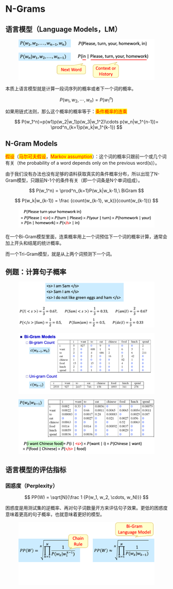 # N-Grams

## 语言模型（Language Models，LM）

<figure><img src="../../../.gitbook/assets/image (5).png" alt=""><figcaption></figcaption></figure>

本质上语言模型就是计算一段词序列的概率或者下一个词的概率。

$$
P(w_1,w_2,\cdots,w_n)=P(w_1^n)
$$

如果用链式法则，那么这个概率的概率等于：<mark style="color:red;">条件概率的连乘</mark>

$$
P(w_1^n)=p(w1)p(w_2|w_1)p(w_3|w_1^2)\cdots p(w_n|w_1^{n-1})= \prod^n_{k=1}p(w_k|w_1^{k-1})
$$

## N-Gram Models

<mark style="color:red;">假设</mark>（<mark style="color:red;">马尔可夫假设</mark>，<mark style="color:red;">Markov assumption</mark>）：这个词的概率只跟前一个或几个词有关（the probability of a word depends only on the previous word(s)）。

由于我们没有办法也没有足够的语料获取真实的条件概率分布，所以出现了N-Gram模型，只跟前N-1个的条件有关（即一个词条是N个单词组成）。

$$
P(w_1^n) = \prod^n_{k=1}P(w_k|w_k-1),\ BiGram
$$

$$
P(w_k|w_{k-1}) = \frac {count(w_{k-1}, w_k)}{count(w_{k-1})}
$$

<figure><img src="../../../.gitbook/assets/image (8).png" alt=""><figcaption></figcaption></figure>

在一个Bi-Gram模型里面，连乘概率用上一个词预估下一个词的概率计算，通常会加上开头和结尾的统计概率。

而一个Tri-Gram模型，就是从上两个词预测下一个词。

## 例题：计算句子概率

<figure><img src="../../../.gitbook/assets/image (9).png" alt=""><figcaption></figcaption></figure>

<figure><img src="../../../.gitbook/assets/image (10).png" alt=""><figcaption></figcaption></figure>

<figure><img src="../../../.gitbook/assets/image (11).png" alt=""><figcaption></figcaption></figure>

## 语言模型的评估指标

### 困惑度（Perplexity）

$$
PP(W) = \sqrt[N]{\frac 1 {P(w_1, w_2, \cdots, w_N)}}
$$



困惑度是用测试集的逆概率、再对句子词数量开方来评估句子效果。更低的困惑度意味着更高的句子概率，也就意味着更好的模型。

<figure><img src="../../../.gitbook/assets/image (12).png" alt=""><figcaption></figcaption></figure>
